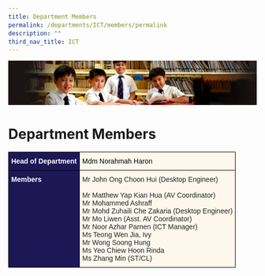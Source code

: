 ```yaml
---
title: Department Members
permalink: /departments/ICT/members/permalink
description: ""
third_nav_title: ICT
---
```

![](/images/Sub-banner1.jpg)

Department Members
==================

<style type="text/css">
.tg  {border-collapse:collapse;border-spacing:0;}
.tg td{border-color:black;border-style:solid;border-width:1px;font-family:Arial, sans-serif;font-size:14px;
  overflow:hidden;padding:10px 5px;word-break:normal;}
.tg th{border-color:black;border-style:solid;border-width:1px;font-family:Arial, sans-serif;font-size:14px;
  font-weight:normal;overflow:hidden;padding:10px 5px;word-break:normal;}
.tg .tg-hkt7{background-color:#1D1756;color:#FFF;font-weight:bold;text-align:left;vertical-align:middle}
.tg .tg-inqa{background-color:#FEF8EC;color:#232323;text-align:left;vertical-align:top}
.tg .tg-4mqj{background-color:#1D1756;color:#FFF;font-weight:bold;text-align:left;vertical-align:top}
</style>
<table class="tg">
<thead>
  <tr>
    <th class="tg-hkt7"><span style="color:#FFF;background-color:#1D1756">Head of Department</span></th>
    <th class="tg-inqa"><span style="color:#000;background-color:transparent">Mdm Norahmah Haron</span></th>
  </tr>
</thead>
<tbody>
  <tr>
    <td class="tg-4mqj"><span style="color:#FFF;background-color:#1D1756">Members </span></td>
    <td class="tg-inqa"><span style="background-color:transparent">Mr John Ong Choon Hui (Desktop Engineer)</span><br><br><span style="background-color:transparent">Mr Matthew Yap Kian Hua (AV Coordinator)</span><br><span style="background-color:transparent">Mr Mohammed Ashraff</span><br><span style="background-color:transparent">Mr Mohd Zuhaili Che Zakaria (Desktop Engineer)</span><br><span style="background-color:transparent">Mr Mo Liwen (Asst. AV Coordinator)</span><br><span style="background-color:transparent">Mr Noor Azhar Parnen (ICT Manager)</span><br><span style="background-color:transparent">Ms Teong Wen Jia, Ivy</span><br><span style="background-color:transparent">Mr Wong Soong Hung</span><br><span style="background-color:transparent">Ms Yeo Chiew Hoon Rinda</span><br><span style="background-color:transparent">Ms Zhang Min (ST/CL)</span></td>
  </tr>
</tbody>
</table>